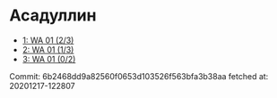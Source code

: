 # Асадуллин
- [1: WA 01 (2/3)](1.md)
- [2: WA 01 (1/3)](2.md)
- [3: WA 01 (0/2)](3.md)

Commit: 6b2468dd9a82560f0653d103526f563bfa3b38aa
 fetched at: 20201217-122807
